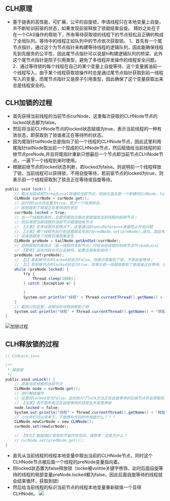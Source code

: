 ## CLH原理
* 基于链表的高性能，可扩展，公平的自旋锁，申请线程只在本地变量上自旋，并不断轮训前驱的状态，如果发现前驱释放了锁就结束自旋。
  精妙之处在于 在一个CAS操作的帮助下，所有等待获取锁的线程下的节点轻松且正确的构成了全局队列。等待中的线程正如队列中的节点依次获取锁。 
1、首先有一个尾节点指针，通过这个为节点指针来构建等待线程的逻辑队列，因此能确保线程先到先服务的公平性，因此尾节点指针可以说是hi构建逻辑队列的桥梁，此外这个尾节点指针是院子引用类型，避免了多线程并发操作的线程安全问题。
2、通过等待锁的每个线程在自己的某个变量上自旋等待，这个变量酱油前一个线程写入，由于某个线程获取锁操作时总是通过尾节点指针获取到前一线程写入的变量，而尾节点指针又是原子引用类型，因此确保了这个变量获取出来总是线程安全的。

## CLH加锁的过程
* 首先获得当前线程的当前节点curNode，这里每次获取的CLHNode节点的locked状态都为false。
* 然后将当前CLHNode节点的locked状态赋值为true，表示当前线程的一种有效状态，即获取到了锁或者正在等待所的状态。
* 因为尾指针tailNode总是指向了前一个线程的CLHNode节点，因此这里利用尾指针tailNode取出前一个现成的CLHNode节点，然后赋值给当前线程的前继节点preNode,并且将尾指针重新只想最后一个节点即当前节点CLHNode节点，一遍下一个线程到来时使用。
* 根据前继节点的locked状态判断，若locked为false。则说明前一个线程释放了锁，当前线程可以获得锁，不用自旋等待，若前驱节点的locked为true，则表示前一个线程获取到了锁且正在等待或自旋等待。

```java
public void lock() {
    // 取出当前线程ThreadLocal存储的当前节点，初始化值总是一个新建的CLHNode，locked状态为false。
    CLHNode currNode = curNode.get();
    // 此时把lock状态置为true，表示一个有效状态，
    // 即获取到了锁或正在等待锁的状态
    currNode.locked = true;
    // 当一个线程到来时，总是将尾结点取出来赋值给当前线程的前继节点；
    // 然后再把当前线程的当前节点赋值给尾节点
    // 【注意】在多线程并发情况下，这里通过AtomicReference类能防止并发问题
    // 【注意】哪个线程先执行到这里就会先执行predNode.set(preNode);语句，因此构建了一条逻辑线程等待链
    // 这条链避免了线程饥饿现象发生
    CLHNode preNode = tailNode.getAndSet(currNode);
    // 将刚获取的尾结点（前一线程的当前节点）付给当前线程的前继节点ThreadLocal
    // 【思考】这句代码也可以去掉吗，如果去掉有影响吗？
    predNode.set(preNode);
    // 【1】若前继节点的locked状态为false，则表示获取到了锁，不用自旋等待；
    // 【2】若前继节点的locked状态为true，则表示前一线程获取到了锁或者正在等待，自旋等待
    while (preNode.locked) {
        try {
            Thread.sleep(1000);
        } catch (Exception e) {

        }
        System.out.println("线程" + Thread.currentThread().getName() + "没能获取到锁，进行自旋等待。。。");
    }
    // 能执行到这里，说明当前线程获取到了锁
    System.out.println("线程" + Thread.currentThread().getName() + "获取到了锁！！！");
}
```

![加锁过程](https://s2.51cto.com/images/blog/202106/25/396b1b7efafe61ef9464b273ab245001.png?x-oss-process=image/watermark,size_16,text_QDUxQ1RP5Y2a5a6i,color_FFFFFF,t_30,g_se,x_10,y_10,shadow_20,type_ZmFuZ3poZW5naGVpdGk=)

## CLH释放锁的过程

```java
// CLHLock.java

/**
 * 释放锁
 */
public void unLock() {
    // 获取当前线程的当前节点
    CLHNode node = curNode.get();
    // 进行解锁操作
    // 这里将locked至为false，此时执行了lock方法正在自旋等待的后继节点将会获取到锁
    // 【注意】而不是所有正在自旋等待的线程去并发竞争锁
    node.locked = false;
    System.out.println("线程" + Thread.currentThread().getName() + "释放了锁！！！");
    // 小伙伴们可以思考下，下面两句代码的作用是什么？？？
    CLHNode newCurNode = new CLHNode();
    curNode.set(newCurNode);

    // 【优化】能提高GC效率和节省内存空间，请思考：这是为什么？
    // curNode.set(predNode.get());
}
```
* 首先从当前线程的线程本地变量中取出当前的CLHNode节点，同时这个CLHNode节点被后面一个线程的preNode变量指向着。
* 将locked状态置为false释放锁（locke被volitile关键字修饰，此时后面自旋等待的线程的局部变量preNode.locked都为false，因此后面自旋等待的线程就会结束循环，获取到锁)
* 然后给当前线程的标识当前节点的线程本地变量重新赋值一个显得CLHNode。
  ![](https://s2.51cto.com/images/blog/202106/25/28ff31e9135672b7fd677e06874874a1.png?x-oss-process=image/watermark,size_16,text_QDUxQ1RP5Y2a5a6i,color_FFFFFF,t_30,g_se,x_10,y_10,shadow_20,type_ZmFuZ3poZW5naGVpdGk=)


